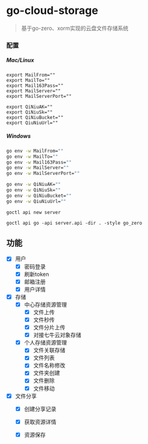 # go-cloud-storage

> 基于go-zero、xorm实现的云盘文件存储系统

### 配置
##### Mac/Linux
```shell
export MailFrom=""
export MailTo=""
export Mail163Pass=""
export MailServer=""
export MailServerPort=""

export QiNiuAK=""
export QiNiuSk=""
export QiNiuBucket=""
export QiuNiuUrl=""
```

##### Windows
```cmd
go env -w MailFrom=""
go env -w MailTo=""
go env -w Mail163Pass=""
go env -w MailServer=""
go env -w MailServerPort=""

go env -w QiNiuAK=""
go env -w QiNiuSk=""
go env -w QiNiuBucket=""
go env -w QiuNiuUrl=""
```


```shell
goctl api new server

goctl api go -api server.api -dir . -style go_zero
```


## 功能
- [x] 用户
    - [x] 密码登录
    - [x] 刷新token
    - [x] 邮箱注册
    - [x] 用户详情
- [x] 存储
    - [x] 中心存储资源管理
        - [x] 文件上传
        - [x] 文件秒传
        - [x] 文件分片上传
        - [x] 对接七牛云对象存储
    - [x] 个人存储资源管理
        - [x] 文件关联存储
        - [x] 文件列表
        - [x] 文件名称修改
        - [x] 文件夹创建
        - [x] 文件删除
        - [x] 文件移动
- [x] 文件分享
    - [x] 创建分享记录
    - [x] 获取资源详情
    - [x] 资源保存
    